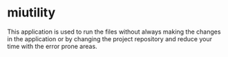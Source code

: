 # miutility
This application is used to run the files without always making the changes in the application or by changing the project repository and reduce your time with the error prone areas.
